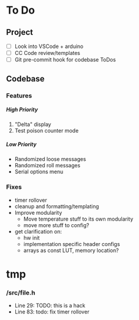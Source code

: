 # To Do

## Project

- [ ] Look into VSCode + arduino 
- [ ] CC Code review/templates 
- [ ] Git pre-commit hook for codebase ToDos

## Codebase

### Features

##### High Priority

1. "Delta" display
2. Test poison counter mode

##### Low Priority

- Randomized loose messages
- Randomized roll messages
- Serial options menu

### Fixes

- timer rollover
- cleanup and formatting/templating
- Improve modularity
  - Move temperature stuff to its own modularity
  - move more stuff to config?
- get clarification on:
  - hw init
  - implementation specific header configs
  - arrays as const LUT, memory location?

# tmp



### /src/file.h

- Line 29: TODO: this is a hack
- Line 83: todo: fix timer rollover